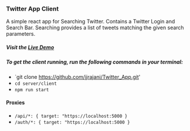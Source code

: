 ### Twitter App Client

A simple react app for Searching Twitter. Contains a Twitter Login and Search
Bar. Searching provides a list of tweets matching the given search parameters.

##### **Visit the [Live Demo](https://humdrum-twitter-app.herokuapp.com/)**

##### To get the client running, run the following commands in your terminal:

* `git clone https://github.com/jjrajani/Twitter_App.git'
* `cd server/client`
* `npm run start`

#### Proxies

* `/api/*: { target: "https://localhost:5000 }`
* `/auth/*: { target: "https://localhost:5000 }`
